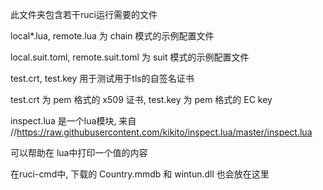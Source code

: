 此文件夹包含若干ruci运行需要的文件

local*.lua, remote.lua 为 chain 模式的示例配置文件

local.suit.toml, remote.suit.toml 为 suit 模式的示例配置文件

test.crt, test.key 用于测试用于tls的自签名证书

test.crt 为 pem 格式的 x509 证书, test.key 为 pem 格式的 EC key

inspect.lua 是一个lua模块, 来自
//https://raw.githubusercontent.com/kikito/inspect.lua/master/inspect.lua

可以帮助在 lua中打印一个值的内容

在ruci-cmd中, 下载的 Country.mmdb 和 wintun.dll 也会放在这里

